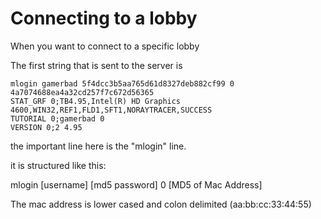 # Connecting to a lobby

When you want to connect to a specific lobby 


The first string that is sent to the server is 

```
mlogin gamerbad 5f4dcc3b5aa765d61d8327deb882cf99 0 4a7074688ea4a32cd257f7c672d56365
STAT_GRF 0;TB4.95,Intel(R) HD Graphics 4600,WIN32,REF1,FLD1,SFT1,NORAYTRACER,SUCCESS
TUTORIAL 0;gamerbad 0
VERSION 0;2 4.95
```


the important line here is the "mlogin" line.

it is structured like this:


mlogin [username] [md5 password] 0 [MD5 of Mac Address]


The mac address is lower cased and colon delimited (aa:bb:cc:33:44:55)